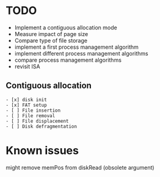 # TODO

- Implement a contiguous allocation mode
- Measure impact of page size
- Compare type of file storage
- implement a first process management algorithm
- implement different process management algorithms
- compare process management algorithms
- revisit ISA
## Contiguous allocation
    - [x] disk init 
    - [x] FAT setup
    - [ ] File insertion
    - [ ] File removal
    - [ ] File displacement
    - [ ] Disk defragmentation

# Known issues

might remove memPos from diskRead (obsolete argument)
